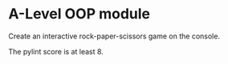 # A-Level OOP module
Create an interactive rock-paper-scissors game on the console. 

The pylint score is at least 8.